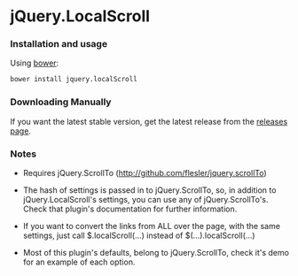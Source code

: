 # jQuery.LocalScroll

### Installation and usage

Using [bower](https://github.com/twitter/bower):
```bash
bower install jquery.localScroll
```

### Downloading Manually

If you want the latest stable version, get the latest release from the [releases page](https://github.com/flesler/jquery.localScroll/releases).

### Notes

* Requires jQuery.ScrollTo (http://github.com/flesler/jquery.scrollTo)

* The hash of settings is passed in to jQuery.ScrollTo, so, in addition to jQuery.LocalScroll's settings, you can use any of jQuery.ScrollTo's. Check that plugin's documentation for further information.

* If you want to convert the links from ALL over the page, with the same settings, just call $.localScroll(...) instead of $(...).localScroll(...)

* Most of this plugin's defaults, belong to jQuery.ScrollTo, check it's demo for an example of each option.